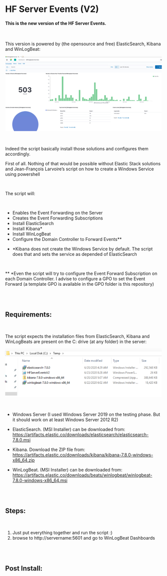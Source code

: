# HF Server Events (V2)

#### This is the new version of the HF Server Events. 

<br/>

This version is powered by (the opensource and free) ElasticSearch, Kibana and WinLogBeat:
<br/>

![alt text](https://github.com/ClaudioMerola/HFServerEventsV2/raw/master/Docs/img/Dashboard.png)

<br/>

Indeed the script basically install those solutions and configures them accordingly. 

First of all. Nothing of that would be possible without Elastic Stack solutions and Jean-François Larvoire’s script on how to create a Windows Service using powershell  

<br/>

The script will:

<br/>

-	Enables the Event Forwarding on the Server 
-	Creates the Event Forwarding Subscriptions
-	Install ElasticSearch
-	Install Kibana*
-	Install WinLogBeat
-	Configure the Domain Controller to Forward Events**


* *Kibana does not create the Windows Service by default. The script does that and sets the service as depended of ElasticSearch

<br/>

** *Even the script will try to configure the Event Forward Subscription on each Domain Controller. I advise to configure a GPO to set the Event Forward (a template GPO is available in the GPO folder is this repository)

<br/><br/>

## Requirements:

<br/>

The script expects the installation files from ElasticSearch, Kibana and WinLogBeats are present on the C: drive (at any folder) in the server:

![alt text](https://github.com/ClaudioMerola/HFServerEventsV2/raw/master/Docs/img/Install.png)

<br/>

- Windows Server (I used Windows Server 2019 on the testing phase. But it should work on at least Windows Server 2012 R2)

- ElasticSearch. (MSI Installer) can be downloaded from: https://artifacts.elastic.co/downloads/elasticsearch/elasticsearch-7.8.0.msi 

-	Kibana. Download the ZIP file from: https://artifacts.elastic.co/downloads/kibana/kibana-7.8.0-windows-x86_64.zip 

-	WinLogBeat. (MSI Installer) can be downloaded from: https://artifacts.elastic.co/downloads/beats/winlogbeat/winlogbeat-7.8.0-windows-x86_64.msi 

<br/><br/>

## Steps:

<br/>

1) Just put everything together and run the script :)
2) browse to http://servername:5601 and go to WinLogBeat Dashboards 

<br/><br/>

## Post Install:

<br/>
